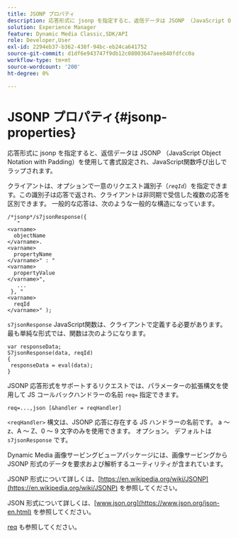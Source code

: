 ```yaml
---
title: JSONP プロパティ
description: 応答形式に jsonp を指定すると、返信データは JSONP （JavaScript Object Notation with Padding）を使用して書式設定され、JavaScript関数呼び出しでラップされます。
solution: Experience Manager
feature: Dynamic Media Classic,SDK/API
role: Developer,User
exl-id: 2294eb37-b362-438f-94bc-eb24ca641752
source-git-commit: d1df6e943747f9db12c08003647aee840fdfcc0a
workflow-type: tm+mt
source-wordcount: '200'
ht-degree: 0%

---
```


# JSONP プロパティ{#jsonp-properties}

応答形式に jsonp を指定すると、返信データは JSONP （JavaScript Object Notation with Padding）を使用して書式設定され、JavaScript関数呼び出しでラップされます。

クライアントは、オプションで一意のリクエスト識別子（*`reqId`*）を指定できます。この識別子は応答で返され、クライアントは非同期で受信した複数の応答を区別できます。 一般的な応答は、次のような一般的な構造になっています。

```
/*jsonp*/s7jsonResponse({ 
   " 
<varname>
  objectName 
</varname>. 
<varname>
  propertyName 
</varname>" : " 
<varname>
  propertyValue 
</varname>", 
   ... 
 }, " 
<varname>
  reqId 
</varname>" );
```

`s7jsonResponse` JavaScript関数は、クライアントで定義する必要があります。 最も単純な形式では、関数は次のようになります。

```
var responseData; 
S7jsonResponse(data, reqId) 
{ 
 responseData = eval(data); 
}
```

JSONP 応答形式をサポートするリクエストでは、パラメーターの拡張構文を使用して JS コールバックハンドラーの名前 `req=` 指定できます。

`req=...,json [&handler = reqHandler]`

`<reqHandler>` 構文は、JSONP 応答に存在する JS ハンドラーの名前です。 a ～ z、A ～ Z、0 ～ 9 文字のみを使用できます。 オプション。 デフォルトは `s7jsonResponse` です。

Dynamic Media 画像サービングビューアパッケージには、画像サービングから JSONP 形式のデータを要求および解析するユーティリティが含まれています。

JSONP 形式について詳しくは、[https://en.wikipedia.org/wiki/JSONP](https://en.wikipedia.org/wiki/JSONP) を参照してください。

JSON 形式について詳しくは、[www.json.org](https://www.json.org/json-en.html) を参照してください。

[req](../../../../../../is-api/http-ref/image-serving-api-ref/c-http-protocol-reference/c-command-reference/r-req/r-req.md#reference-907cdb4a97034db7ad94695f25552e76) も参照してください。
